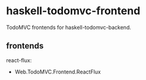 # haskell-todomvc-frontend

TodoMVC frontends for haskell-todomvc-backend.

## frontends

react-flux:
- Web.TodoMVC.Frontend.ReactFlux
